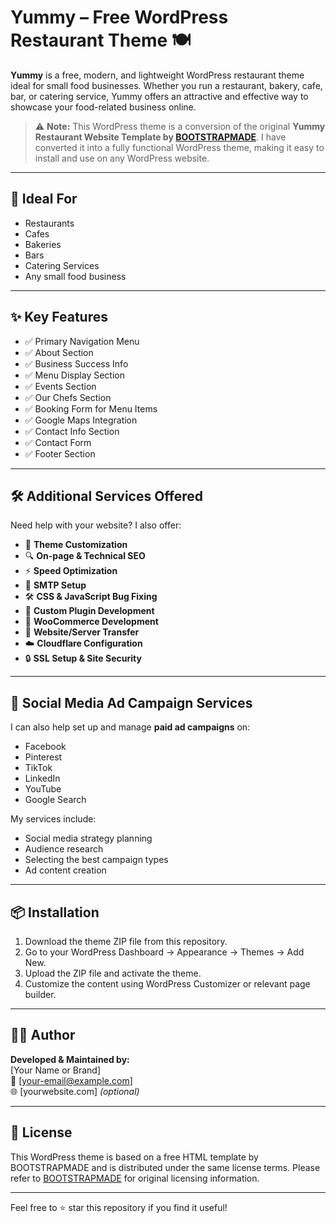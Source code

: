 # Yummy – Free WordPress Restaurant Theme 🍽️

**Yummy** is a free, modern, and lightweight WordPress restaurant theme ideal for small food businesses. Whether you run a restaurant, bakery, cafe, bar, or catering service, Yummy offers an attractive and effective way to showcase your food-related business online.

> ⚠️ **Note:** This WordPress theme is a conversion of the original **Yummy Restaurant Website Template by [BOOTSTRAPMADE](https://bootstrapmade.com)**. I have converted it into a fully functional WordPress theme, making it easy to install and use on any WordPress website.

---

## 🎯 Ideal For
- Restaurants
- Cafes
- Bakeries
- Bars
- Catering Services
- Any small food business

---

## ✨ Key Features
- ✅ Primary Navigation Menu  
- ✅ About Section  
- ✅ Business Success Info  
- ✅ Menu Display Section  
- ✅ Events Section  
- ✅ Our Chefs Section  
- ✅ Booking Form for Menu Items  
- ✅ Google Maps Integration  
- ✅ Contact Info Section  
- ✅ Contact Form  
- ✅ Footer Section  

---

## 🛠️ Additional Services Offered

Need help with your website? I also offer:

- 🎨 **Theme Customization**
- 🔍 **On-page & Technical SEO**
- ⚡ **Speed Optimization**
- 📧 **SMTP Setup**
- 🛠️ **CSS & JavaScript Bug Fixing**
- 🔌 **Custom Plugin Development**
- 🛒 **WooCommerce Development**
- 🚚 **Website/Server Transfer**
- ☁️ **Cloudflare Configuration**
- 🔒 **SSL Setup & Site Security**

---

## 📢 Social Media Ad Campaign Services

I can also help set up and manage **paid ad campaigns** on:

- Facebook
- Pinterest
- TikTok
- LinkedIn
- YouTube
- Google Search

My services include:
- Social media strategy planning
- Audience research
- Selecting the best campaign types
- Ad content creation

---

## 📦 Installation

1. Download the theme ZIP file from this repository.
2. Go to your WordPress Dashboard → Appearance → Themes → Add New.
3. Upload the ZIP file and activate the theme.
4. Customize the content using WordPress Customizer or relevant page builder.

---

## 🧑‍💻 Author

**Developed & Maintained by:**  
[Your Name or Brand]  
📧 [your-email@example.com]  
🌐 [yourwebsite.com] *(optional)*

---

## 📝 License

This WordPress theme is based on a free HTML template by BOOTSTRAPMADE and is distributed under the same license terms. Please refer to [BOOTSTRAPMADE](https://bootstrapmade.com) for original licensing information.

---

Feel free to ⭐ star this repository if you find it useful!

